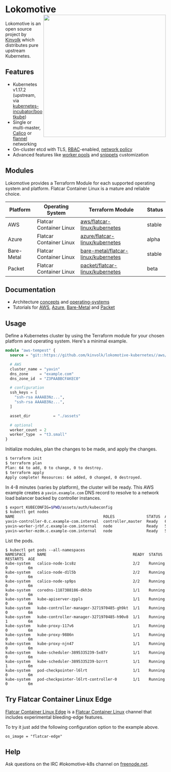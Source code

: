 # Lokomotive <img align="right" width=384 src="docs/images/lokomotive-logo.svg">

Lokomotive is an open source project by [Kinvolk](https://kinvolk.io/) which distributes pure upstream Kubernetes.

## Features

* Kubernetes v1.17.2 (upstream, via [kubernetes-incubator/bootkube](https://github.com/kubernetes-incubator/bootkube))
* Single or multi-master, [Calico](https://www.projectcalico.org/) or [flannel](https://github.com/coreos/flannel) networking
* On-cluster etcd with TLS, [RBAC](https://kubernetes.io/docs/admin/authorization/rbac/)-enabled, [network policy](https://kubernetes.io/docs/concepts/services-networking/network-policies/)
* Advanced features like [worker pools](docs/advanced/worker-pools.md) and [snippets](docs/advanced/customization.md#flatcar-linux) customization

## Modules

Lokomotive provides a Terraform Module for each supported operating system and platform. Flatcar Container Linux is a mature and reliable choice.

| Platform      | Operating System        | Terraform Module | Status |
|---------------|-------------------------|------------------|--------|
| AWS           | Flatcar Container Linux | [aws/flatcar-linux/kubernetes](docs/flatcar-linux/aws.md) | stable |
| Azure         | Flatcar Container Linux | [azure/flatcar-linux/kubernetes](docs/flatcar-linux/azure.md) | alpha |
| Bare-Metal    | Flatcar Container Linux | [bare-metal/flatcar-linux/kubernetes](docs/flatcar-linux/bare-metal.md) | stable |
| Packet        | Flatcar Container Linux | [packet/flatcar-linux/kubernetes](docs/flatcar-linux/packet.md) | beta |

## Documentation

* Architecture [concepts](docs/architecture/concepts.md) and [operating-systems](docs/architecture/operating-systems.md)
* Tutorials for [AWS](docs/flatcar-linux/aws.md), [Azure](docs/flatcar-linux/azure.md), [Bare-Metal](docs/flatcar-linux/bare-metal.md) and [Packet](docs/flatcar-linux/packet.md)

## Usage

Define a Kubernetes cluster by using the Terraform module for your chosen platform and operating system. Here's a minimal example.

```tf
module "aws-tempest" {
  source = "git::https://github.com/kinvolk/lokomotive-kubernetes//aws/flatcar-linux/kubernetes?ref=master"

  # AWS
  cluster_name = "yavin"
  dns_zone     = "example.com"
  dns_zone_id  = "Z3PAABBCFAKEC0"

  # configuration
  ssh_keys = [
    "ssh-rsa AAAAB3Nz...",
    "ssh-rsa AAAAB3Nz...",
  ]

  asset_dir          = "./assets"

  # optional
  worker_count = 2
  worker_type  = "t3.small"
}
```

Initialize modules, plan the changes to be made, and apply the changes.

```sh
$ terraform init
$ terraform plan
Plan: 64 to add, 0 to change, 0 to destroy.
$ terraform apply
Apply complete! Resources: 64 added, 0 changed, 0 destroyed.
```

In 4-8 minutes (varies by platform), the cluster will be ready. This AWS example creates a `yavin.example.com` DNS record to resolve to a network load balancer backed by controller instances.

```sh
$ export KUBECONFIG=$PWD/assets/auth/kubeconfig
$ kubectl get nodes
NAME                                       ROLES              STATUS  AGE  VERSION
yavin-controller-0.c.example-com.internal  controller,master  Ready   6m   v1.14.1
yavin-worker-jrbf.c.example-com.internal   node               Ready   5m   v1.14.1
yavin-worker-mzdm.c.example-com.internal   node               Ready   5m   v1.14.1
```

List the pods.

```
$ kubectl get pods --all-namespaces
NAMESPACE     NAME                                      READY  STATUS    RESTARTS  AGE
kube-system   calico-node-1cs8z                         2/2    Running   0         6m
kube-system   calico-node-d1l5b                         2/2    Running   0         6m
kube-system   calico-node-sp9ps                         2/2    Running   0         6m
kube-system   coredns-1187388186-dkh3o                  1/1    Running   0         6m
kube-system   kube-apiserver-zppls                      1/1    Running   0         6m
kube-system   kube-controller-manager-3271970485-gh9kt  1/1    Running   0         6m
kube-system   kube-controller-manager-3271970485-h90v8  1/1    Running   1         6m
kube-system   kube-proxy-117v6                          1/1    Running   0         6m
kube-system   kube-proxy-9886n                          1/1    Running   0         6m
kube-system   kube-proxy-njn47                          1/1    Running   0         6m
kube-system   kube-scheduler-3895335239-5x87r           1/1    Running   0         6m
kube-system   kube-scheduler-3895335239-bzrrt           1/1    Running   1         6m
kube-system   pod-checkpointer-l6lrt                    1/1    Running   0         6m
kube-system   pod-checkpointer-l6lrt-controller-0       1/1    Running   0         6m
```

## Try Flatcar Container Linux Edge

[Flatcar Container Linux Edge](https://kinvolk.io/blog/2019/05/introducing-the-flatcar-linux-edge-channel/) is a [Flatcar Container Linux](https://www.flatcar-linux.org/) channel that includes experimental bleeding-edge features.

To try it just add the following configuration option to the example above.

```
os_image = "flatcar-edge"
```

## Help

Ask questions on the IRC #lokomotive-k8s channel on [freenode.net](http://freenode.net/).
